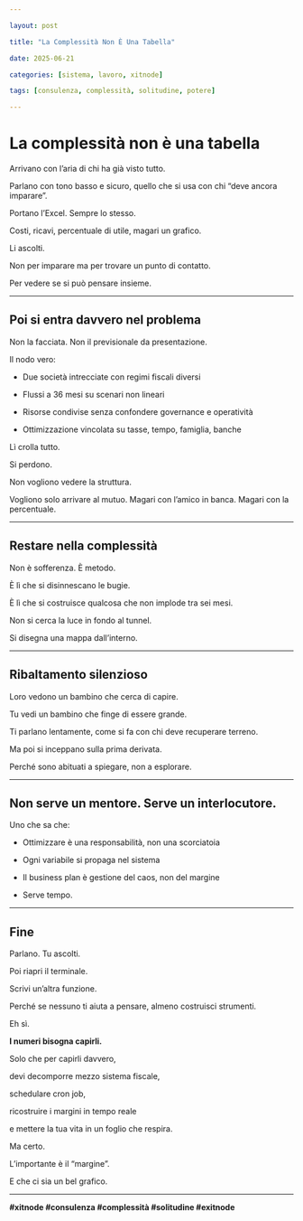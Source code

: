 ```yaml
---

layout: post

title: "La Complessità Non È Una Tabella"

date: 2025-06-21

categories: [sistema, lavoro, xitnode]

tags: [consulenza, complessità, solitudine, potere]

---
```


  

# La complessità non è una tabella

Arrivano con l’aria di chi ha già visto tutto.  

Parlano con tono basso e sicuro, quello che si usa con chi “deve ancora imparare”.  

Portano l’Excel. Sempre lo stesso.  

Costi, ricavi, percentuale di utile, magari un grafico.

  
Li ascolti.  

Non per imparare  ma per trovare un punto di contatto.  

Per vedere se si può pensare insieme.

  

---

  

## Poi si entra davvero nel problema

  

Non la facciata. Non il previsionale da presentazione.  

Il nodo vero:  

- Due società intrecciate con regimi fiscali diversi  

- Flussi a 36 mesi su scenari non lineari  

- Risorse condivise senza confondere governance e operatività  

- Ottimizzazione vincolata su tasse, tempo, famiglia, banche

Lì crolla tutto.  

Si perdono.  

Non vogliono vedere la struttura.  

Vogliono solo arrivare al mutuo. Magari con l’amico in banca. Magari con la percentuale.

---

## Restare nella complessità

Non è sofferenza. È metodo.  

È lì che si disinnescano le bugie.  

È lì che si costruisce qualcosa che non implode tra sei mesi.

  

Non si cerca la luce in fondo al tunnel.  

Si disegna una mappa dall’interno.


---

## Ribaltamento silenzioso

  
Loro vedono un bambino che cerca di capire.  

Tu vedi un bambino che finge di essere grande.

  

Ti parlano lentamente, come si fa con chi deve recuperare terreno.  

Ma poi si inceppano sulla prima derivata.  

Perché sono abituati a spiegare, non a esplorare.

  

---

  

## Non serve un mentore. Serve un interlocutore.

  

Uno che sa che:

- Ottimizzare è una responsabilità, non una scorciatoia  

- Ogni variabile si propaga nel sistema  

- Il business plan è gestione del caos, non del margine  

- Serve tempo.

  

---

  

## Fine

  

Parlano. Tu ascolti.  

Poi riapri il terminale.  

Scrivi un’altra funzione.  

Perché se nessuno ti aiuta a pensare, almeno costruisci strumenti.

  

Eh sì.  

**I numeri bisogna capirli.**  

Solo che per capirli davvero,  

devi decomporre mezzo sistema fiscale,  

schedulare cron job,  

ricostruire i margini in tempo reale  

e mettere la tua vita in un foglio che respira.

  

Ma certo.  

L’importante è il “margine”.  

E che ci sia un bel grafico.

  

---

  

**#xitnode #consulenza #complessità #solitudine #exitnode**